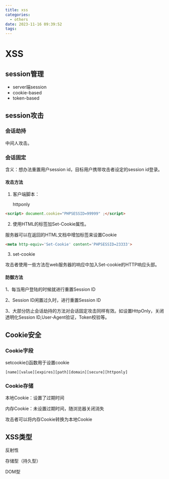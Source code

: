```yaml
---
title: xss
categories:
  - others
date: 2023-11-16 09:39:52
tags:
---
```


# XSS

## session管理

- server端session
- cookie-based
- token-based

<!-- more -->

## session攻击

### 会话劫持

中间人攻击。

### 会话固定

含义：想办法重置用户session id，目标用户携带攻击者设定的session id登录。

#### 攻击方法

1. 客户端脚本：

   httponly

```html
<script> document.cookie="PHPSESSID=99999" ;</script>
```

2. 使用HTML的<META>标签加Set-Cookie属性。

服务器可以在返回的HTML文档中增加<meta>标签来设置Cookie

```html
<meta http-equiv='Set-Cookie' content='PHPSESSID=23333'>
```

3. set-cookie

攻击者使用一些方法在web服务器的响应中加入Set-cookie的HTTP响应头部。

#### 防御方法

1、每当用户登陆的时候就进行重置Session lD

2、Session ID闲置过久时，进行重置Session lD

3、大部分防止会话劫持的方法对会话固定攻击同样有效。如设置HttpOnly，关闭透明化Session lD,User-Agent验证，Token校验等。

## Cookie安全

### **Cookie字段**

setcookie()函数用于设置cookie

```
[name][value][expires][path][domain][secure][httponly]
```

### **Cookie存储**

本地Cookie：设置了过期时间

内存Cookie：未设置过期时间，随浏览器关闭消失

攻击者可以将内存Cookie转换为本地Cookie

## XSS类型

反射性

存储型（持久型）

DOM型

